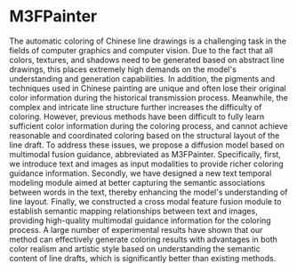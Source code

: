 # M3FPainter
The automatic coloring of Chinese line drawings is a challenging task in the fields of computer graphics and computer vision. Due to the fact that all colors, textures, and shadows need to be generated based on abstract line drawings, this places extremely high demands on the model's understanding and generation capabilities. In addition, the pigments and techniques used in Chinese painting are unique and often lose their original color information during the historical transmission process. Meanwhile, the complex and intricate line structure further increases the difficulty of coloring. However, previous methods have been difficult to fully learn sufficient color information during the coloring process, and cannot achieve reasonable and coordinated coloring based on the structural layout of the line draft. To address these issues, we propose a diffusion model based on multimodal fusion guidance, abbreviated as M3FPainter. Specifically, first, we introduce text and images as input modalities to provide richer coloring guidance information. Secondly, we have designed a new text temporal modeling module aimed at better capturing the semantic associations between words in the text, thereby enhancing the model's understanding of line layout. Finally, we constructed a cross modal feature fusion module to establish semantic mapping relationships between text and images, providing high-quality multimodal guidance information for the coloring process. A large number of experimental results have shown that our method can effectively generate coloring results with advantages in both color realism and artistic style based on understanding the semantic content of line drafts, which is significantly better than existing methods.
